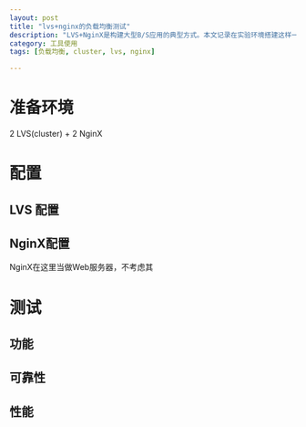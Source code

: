 ```yaml
---
layout: post
title: "lvs+nginx的负载均衡测试"
description: "LVS+NginX是构建大型B/S应用的典型方式。本文记录在实验环境搭建这样一个架构，并进行功能、可靠性、性能等方面的测试的过程。"
category: 工具使用
tags: [负载均衡, cluster, lvs, nginx]

---
```


# 准备环境

2 LVS(cluster) + 2 NginX 


# 配置
## LVS 配置

## NginX配置

NginX在这里当做Web服务器，不考虑其


# 测试

## 功能

## 可靠性

## 性能
